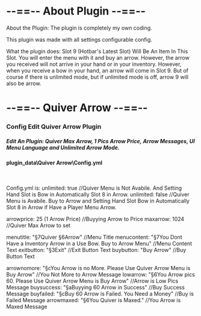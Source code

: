 <h1>--==-- About Plugin --==--</h1>

About the Plugin:
The plugin is completely my own coding.

This plugin was made with all settings configurable config.

What the plugin does:
Slot 9 (Hotbar's Latest Slot) Will Be An Item In This Slot. You will enter the menu with it and buy an arrow. However, the arrow you received will not arrive in your hand or in your inventory. However, when you receive a bow in your hand, an arrow will come in Slot 9. But of course if there is unlimited mode, but if unlimited mode is off, arrow 9 will also be arrow.

<h1>--==-- Quiver Arrow --==--</h1>

<h3>Config Edit Quiver Arrow Plugin</h3>

<h5>Edit An Plugin: Quiver Max Arrow, 1 Pics Arrow Price, Arrow Messages, UI Menu Language and Unlimited Arrow Mode. <h4>plugin_data\Quiver Arrow\Config.yml</h4></h5><br>

Config.yml is:
unlimited: true //Quiver Menu is Not Avabile. And Setting Hand Slot is Bow in Automatically Slot 8 in Arrow. 
unlimited: false //Quiver Menu is Avabile. Buy to Arrow and Setting Hand Slot Bow in Automatically Slot 8 in Arrow if Have a Player Menu Arrow.

arrowprice: 25 (1 Arrow Price) //Buyying Arrow to Price
maxarrow: 1024 //Quiver Max Arrow to set

menutitle: "§7Quiver §6Arrow" //Menu Title 
menucontent: "§7You Dont Have a Inventory Arrow in a Use Bow. Buy to Arrow Menu" //Menu Content Text
exitbutton: "§3Exit" //Exit Button Text
buybutton: "Buy Arrow" //Buy Button Text

arrownomore: "§cYou Arrow is no More. Please Use Quiver Arrow Menu is Buy Arrow" //You Not More to Arrow Message
lowarrow: "§6You Arrow pics 60. Please Use Quiver Arrow Menu is Buy Arrow" //Arrow is Low Pics Message
buysuccess: "§aBuyying 60 Arrow in Success" //Buy Success Message
buyfailed: "§cBuy 60 Arrow is Failed. You Need a Money" //Buy is Failed Message
arrowmaxed: "§6You Quiver is Maxed." //You Arrow is Maxed Message
